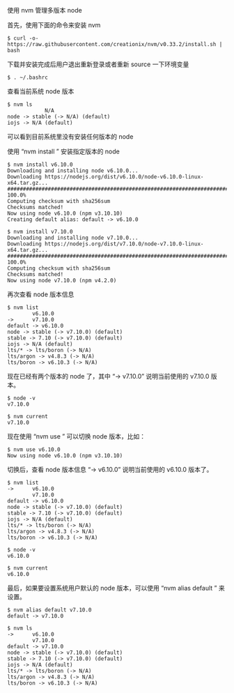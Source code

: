 ﻿使用 nvm 管理多版本 node

首先，使用下面的命令来安装 nvm

``` shell
$ curl -o- https://raw.githubusercontent.com/creationix/nvm/v0.33.2/install.sh | bash
```

下载并安装完成后用户退出重新登录或者重新 source 一下环境变量

``` shell
$ . ~/.bashrc
```

查看当前系统 node 版本

``` shell
$ nvm ls
            N/A
node -> stable (-> N/A) (default)
iojs -> N/A (default)
```

可以看到目前系统里没有安装任何版本的 node

使用 “nvm install <version>” 安装指定版本的 node

``` shell
$ nvm install v6.10.0
Downloading and installing node v6.10.0...
Downloading https://nodejs.org/dist/v6.10.0/node-v6.10.0-linux-x64.tar.gz...
######################################################################## 100.0%
Computing checksum with sha256sum
Checksums matched!
Now using node v6.10.0 (npm v3.10.10)
Creating default alias: default -> v6.10.0

$ nvm install v7.10.0
Downloading and installing node v7.10.0...
Downloading https://nodejs.org/dist/v7.10.0/node-v7.10.0-linux-x64.tar.gz...
######################################################################## 100.0%
Computing checksum with sha256sum
Checksums matched!
Now using node v7.10.0 (npm v4.2.0)
```

再次查看 node 版本信息

``` shell
$ nvm list
        v6.10.0
->      v7.10.0
default -> v6.10.0
node -> stable (-> v7.10.0) (default)
stable -> 7.10 (-> v7.10.0) (default)
iojs -> N/A (default)
lts/* -> lts/boron (-> N/A)
lts/argon -> v4.8.3 (-> N/A)
lts/boron -> v6.10.3 (-> N/A)
```

现在已经有两个版本的 node 了，其中 “->      v7.10.0” 说明当前使用的 v7.10.0 版本。

``` shell
$ node -v
v7.10.0

$ nvm current
v7.10.0
```

现在使用 “nvm use <version>” 可以切换 node 版本，比如：

``` shell
$ nvm use v6.10.0
Now using node v6.10.0 (npm v3.10.10)
```

切换后，查看 node 版本信息 “->      v6.10.0” 说明当前使用的 v6.10.0 版本了。

``` shell
$ nvm list
->      v6.10.0
        v7.10.0
default -> v6.10.0
node -> stable (-> v7.10.0) (default)
stable -> 7.10 (-> v7.10.0) (default)
iojs -> N/A (default)
lts/* -> lts/boron (-> N/A)
lts/argon -> v4.8.3 (-> N/A)
lts/boron -> v6.10.3 (-> N/A)
```

``` shell
$ node -v
v6.10.0

$ nvm current
v6.10.0
```

最后，如果要设置系统用户默认的 node 版本，可以使用 “nvm alias default <version>” 来设置。

``` shell
$ nvm alias default v7.10.0
default -> v7.10.0

$ nvm ls
->      v6.10.0
        v7.10.0
default -> v7.10.0
node -> stable (-> v7.10.0) (default)
stable -> 7.10 (-> v7.10.0) (default)
iojs -> N/A (default)
lts/* -> lts/boron (-> N/A)
lts/argon -> v4.8.3 (-> N/A)
lts/boron -> v6.10.3 (-> N/A)
```
